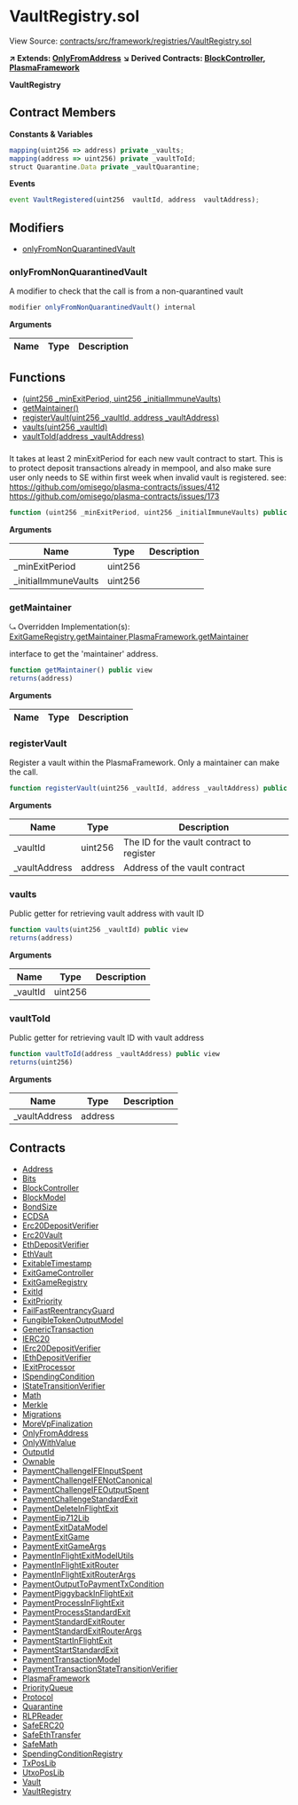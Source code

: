 # VaultRegistry.sol

View Source: [contracts/src/framework/registries/VaultRegistry.sol](../../contracts/src/framework/registries/VaultRegistry.sol)

**↗ Extends: [OnlyFromAddress](OnlyFromAddress.md)**
**↘ Derived Contracts: [BlockController](BlockController.md), [PlasmaFramework](PlasmaFramework.md)**

**VaultRegistry**

## Contract Members
**Constants & Variables**

```js
mapping(uint256 => address) private _vaults;
mapping(address => uint256) private _vaultToId;
struct Quarantine.Data private _vaultQuarantine;

```

**Events**

```js
event VaultRegistered(uint256  vaultId, address  vaultAddress);
```

## Modifiers

- [onlyFromNonQuarantinedVault](#onlyfromnonquarantinedvault)

### onlyFromNonQuarantinedVault

A modifier to check that the call is from a non-quarantined vault

```js
modifier onlyFromNonQuarantinedVault() internal
```

**Arguments**

| Name        | Type           | Description  |
| ------------- |------------- | -----|

## Functions

- [(uint256 _minExitPeriod, uint256 _initialImmuneVaults)](#)
- [getMaintainer()](#getmaintainer)
- [registerVault(uint256 _vaultId, address _vaultAddress)](#registervault)
- [vaults(uint256 _vaultId)](#vaults)
- [vaultToId(address _vaultAddress)](#vaulttoid)

### 

It takes at least 2 minExitPeriod for each new vault contract to start.
     This is to protect deposit transactions already in mempool,
     and also make sure user only needs to SE within first week when invalid vault is registered.
     see: https://github.com/omisego/plasma-contracts/issues/412
          https://github.com/omisego/plasma-contracts/issues/173

```js
function (uint256 _minExitPeriod, uint256 _initialImmuneVaults) public nonpayable
```

**Arguments**

| Name        | Type           | Description  |
| ------------- |------------- | -----|
| _minExitPeriod | uint256 |  | 
| _initialImmuneVaults | uint256 |  | 

### getMaintainer

⤿ Overridden Implementation(s): [ExitGameRegistry.getMaintainer](ExitGameRegistry.md#getmaintainer),[PlasmaFramework.getMaintainer](PlasmaFramework.md#getmaintainer)

interface to get the 'maintainer' address.

```js
function getMaintainer() public view
returns(address)
```

**Arguments**

| Name        | Type           | Description  |
| ------------- |------------- | -----|

### registerVault

Register a vault within the PlasmaFramework. Only a maintainer can make the call.

```js
function registerVault(uint256 _vaultId, address _vaultAddress) public nonpayable onlyFrom 
```

**Arguments**

| Name        | Type           | Description  |
| ------------- |------------- | -----|
| _vaultId | uint256 | The ID for the vault contract to register | 
| _vaultAddress | address | Address of the vault contract | 

### vaults

Public getter for retrieving vault address with vault ID

```js
function vaults(uint256 _vaultId) public view
returns(address)
```

**Arguments**

| Name        | Type           | Description  |
| ------------- |------------- | -----|
| _vaultId | uint256 |  | 

### vaultToId

Public getter for retrieving vault ID with vault address

```js
function vaultToId(address _vaultAddress) public view
returns(uint256)
```

**Arguments**

| Name        | Type           | Description  |
| ------------- |------------- | -----|
| _vaultAddress | address |  | 

## Contracts

* [Address](Address.md)
* [Bits](Bits.md)
* [BlockController](BlockController.md)
* [BlockModel](BlockModel.md)
* [BondSize](BondSize.md)
* [ECDSA](ECDSA.md)
* [Erc20DepositVerifier](Erc20DepositVerifier.md)
* [Erc20Vault](Erc20Vault.md)
* [EthDepositVerifier](EthDepositVerifier.md)
* [EthVault](EthVault.md)
* [ExitableTimestamp](ExitableTimestamp.md)
* [ExitGameController](ExitGameController.md)
* [ExitGameRegistry](ExitGameRegistry.md)
* [ExitId](ExitId.md)
* [ExitPriority](ExitPriority.md)
* [FailFastReentrancyGuard](FailFastReentrancyGuard.md)
* [FungibleTokenOutputModel](FungibleTokenOutputModel.md)
* [GenericTransaction](GenericTransaction.md)
* [IERC20](IERC20.md)
* [IErc20DepositVerifier](IErc20DepositVerifier.md)
* [IEthDepositVerifier](IEthDepositVerifier.md)
* [IExitProcessor](IExitProcessor.md)
* [ISpendingCondition](ISpendingCondition.md)
* [IStateTransitionVerifier](IStateTransitionVerifier.md)
* [Math](Math.md)
* [Merkle](Merkle.md)
* [Migrations](Migrations.md)
* [MoreVpFinalization](MoreVpFinalization.md)
* [OnlyFromAddress](OnlyFromAddress.md)
* [OnlyWithValue](OnlyWithValue.md)
* [OutputId](OutputId.md)
* [Ownable](Ownable.md)
* [PaymentChallengeIFEInputSpent](PaymentChallengeIFEInputSpent.md)
* [PaymentChallengeIFENotCanonical](PaymentChallengeIFENotCanonical.md)
* [PaymentChallengeIFEOutputSpent](PaymentChallengeIFEOutputSpent.md)
* [PaymentChallengeStandardExit](PaymentChallengeStandardExit.md)
* [PaymentDeleteInFlightExit](PaymentDeleteInFlightExit.md)
* [PaymentEip712Lib](PaymentEip712Lib.md)
* [PaymentExitDataModel](PaymentExitDataModel.md)
* [PaymentExitGame](PaymentExitGame.md)
* [PaymentExitGameArgs](PaymentExitGameArgs.md)
* [PaymentInFlightExitModelUtils](PaymentInFlightExitModelUtils.md)
* [PaymentInFlightExitRouter](PaymentInFlightExitRouter.md)
* [PaymentInFlightExitRouterArgs](PaymentInFlightExitRouterArgs.md)
* [PaymentOutputToPaymentTxCondition](PaymentOutputToPaymentTxCondition.md)
* [PaymentPiggybackInFlightExit](PaymentPiggybackInFlightExit.md)
* [PaymentProcessInFlightExit](PaymentProcessInFlightExit.md)
* [PaymentProcessStandardExit](PaymentProcessStandardExit.md)
* [PaymentStandardExitRouter](PaymentStandardExitRouter.md)
* [PaymentStandardExitRouterArgs](PaymentStandardExitRouterArgs.md)
* [PaymentStartInFlightExit](PaymentStartInFlightExit.md)
* [PaymentStartStandardExit](PaymentStartStandardExit.md)
* [PaymentTransactionModel](PaymentTransactionModel.md)
* [PaymentTransactionStateTransitionVerifier](PaymentTransactionStateTransitionVerifier.md)
* [PlasmaFramework](PlasmaFramework.md)
* [PriorityQueue](PriorityQueue.md)
* [Protocol](Protocol.md)
* [Quarantine](Quarantine.md)
* [RLPReader](RLPReader.md)
* [SafeERC20](SafeERC20.md)
* [SafeEthTransfer](SafeEthTransfer.md)
* [SafeMath](SafeMath.md)
* [SpendingConditionRegistry](SpendingConditionRegistry.md)
* [TxPosLib](TxPosLib.md)
* [UtxoPosLib](UtxoPosLib.md)
* [Vault](Vault.md)
* [VaultRegistry](VaultRegistry.md)
